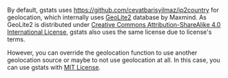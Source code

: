 By default, gstats uses https://github.com/cevatbarisyilmaz/ip2country for geolocation,
which internally uses [GeoLite2](https://dev.maxmind.com/geoip/geoip2/geolite2/)  database by Maxmind.
As GeoLite2 is distributed under
[Creative Commons Attribution-ShareAlike 4.0 International License](https://creativecommons.org/licenses/by-sa/4.0/),
gstats also uses the same license due to license's terms.

However, you can override the geolocation function to use another geolocation source
or maybe to not use geolocation at all. In this case, you can use gstats with
[MIT License](https://opensource.org/licenses/MIT).
